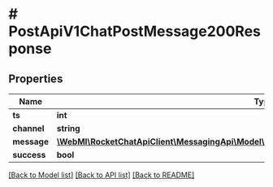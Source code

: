 # # PostApiV1ChatPostMessage200Response

## Properties

Name | Type | Description | Notes
------------ | ------------- | ------------- | -------------
**ts** | **int** |  | [optional]
**channel** | **string** |  | [optional]
**message** | [**\WebMI\RocketChatApiClient\MessagingApi\Model\PostApiV1ChatPostMessage200ResponseMessage**](PostApiV1ChatPostMessage200ResponseMessage.md) |  | [optional]
**success** | **bool** |  | [optional]

[[Back to Model list]](../../README.md#models) [[Back to API list]](../../README.md#endpoints) [[Back to README]](../../README.md)

